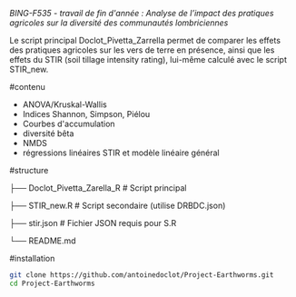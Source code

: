 *BING-F535 - travail de fin d'année : Analyse de l’impact des pratiques agricoles sur la diversité des communautés lombriciennes*

Le script principal Doclot_Pivetta_Zarrella permet de comparer les effets des pratiques agricoles sur les vers de terre en présence, ainsi que les effets du STIR (soil tillage intensity rating), lui-même calculé avec le script STIR_new. 

#contenu

- ANOVA/Kruskal-Wallis
- Indices Shannon, Simpson, Piélou
- Courbes d'accumulation
- diversité bêta
- NMDS
- régressions linéaires STIR et modèle linéaire général

#structure

├── Doclot_Pivetta_Zarella_R # Script principal

├── STIR_new.R # Script secondaire (utilise DRBDC.json)

├── stir.json # Fichier JSON requis pour S.R

└── README.md

  #installation
  
  ```bash
  git clone https://github.com/antoinedoclot/Project-Earthworms.git
  cd Project-Earthworms


